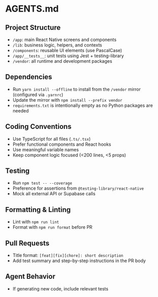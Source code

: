 # AGENTS.md

## Project Structure

- `/app`: main React Native screens and components
- `/lib`: business logic, helpers, and contexts
- `/components`: reusable UI elements (use PascalCase)
- `/app/__tests__`: unit tests using Jest + testing-library
- `/vendor`: all runtime and development packages

## Dependencies

- Run `yarn install --offline` to install from the `/vendor` mirror (configured via `.yarnrc`)
- Update the mirror with `npm install --prefix vendor`
- `requirements.txt` is intentionally empty as no Python packages are needed

## Coding Conventions

- Use TypeScript for all files (`.ts/.tsx`)
- Prefer functional components and React hooks
- Use meaningful variable names
- Keep component logic focused (<200 lines, <5 props)

## Testing

- Run `npm test -- --coverage`
- Preference for assertions from `@testing-library/react-native`
- Mock all external API or Supabase calls

## Formatting & Linting

- Lint with `npm run lint`
- Format with `npm run format` before PR

## Pull Requests

- Title format: `[feat][fix][chore]: short description`
- Add test summary and step-by-step instructions in the PR body

## Agent Behavior

- If generating new code, include relevant tests
